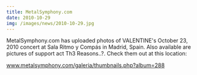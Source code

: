 ```yaml
---
title: MetalSymphony.com
date: 2010-10-29
img: /images/news/2010-10-29.jpg
---
```


MetalSymphony.com has uploaded photos of VALENTINE's October 23, 2010 concert at Sala Ritmo y Compás in Madrid, Spain.
Also available are pictures of support act Th3 Reasons..?. Check them out at this location:

www.metalsymphony.com/galeria/thumbnails.php?album=288